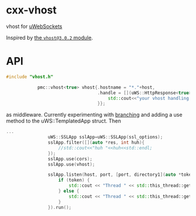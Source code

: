 # cxx-vhost
vhost for [uWebSockets](https://github.com/uNetworking/uWebSockets)

Inspired by  [the `vhost@3.0.2` module](https://github.com/expressjs/vhost).

# API

```c++
#include "vhost.h"

            pmc::vhost<true> vhost{.hostname = "*."+host,
                                   .handle = [](uWS::HttpResponse<true> *res, uWS::HttpRequest *req){
                                       std::cout<<"your vhost handling here "<<std::endl;
                                   }};

```

as middleware.  Currently experimenting with [branching](https://github.com/rimmartin/uWebSockets) and adding a use method to the uWS::TemplatedApp struct. Then

```c++
...
                uWS::SSLApp sslApp=uWS::SSLApp(ssl_options);
                sslApp.filter([](auto *res, int huh){
                    //std::cout<<"huh "<<huh<<std::endl;
                });
                sslApp.use(cors);
                sslApp.use(vhost);

                sslApp.listen(host, port, [port, directory1](auto *token) {
                    if (token) {
                        std::cout << "Thread " << std::this_thread::get_id() << " listening on port " << port << " serving " << directory1 << "..."<< std::endl;
                    } else {
                        std::cout << "Thread " << std::this_thread::get_id() << " failed to listen on port " << port << std::endl;
                    }
                }).run();

```

